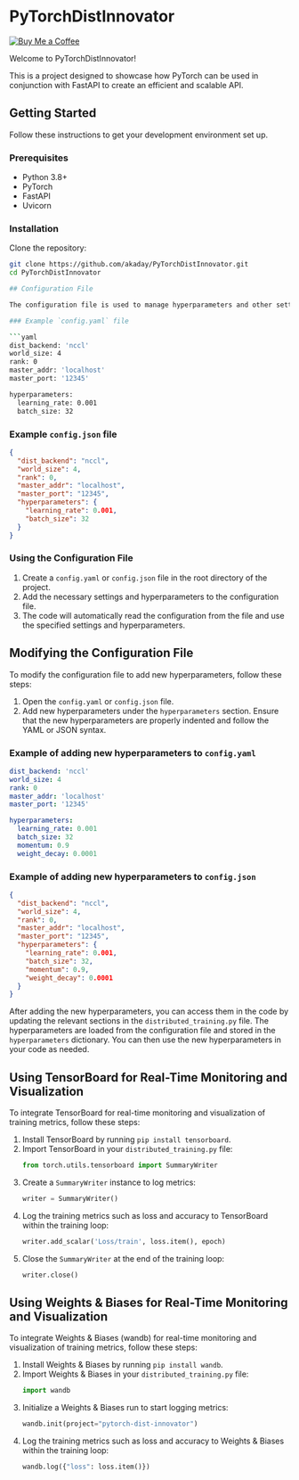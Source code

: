 # PyTorchDistInnovator
[![Buy Me a Coffee](https://img.shields.io/badge/Donate-Buy%20Me%20a%20Coffee-yellow)](https://paypal.me/barki0)

Welcome to PyTorchDistInnovator!

This is a project designed to showcase how PyTorch can be used in conjunction with FastAPI to create an efficient and scalable API.

## Getting Started

Follow these instructions to get your development environment set up.

### Prerequisites

- Python 3.8+
- PyTorch
- FastAPI
- Uvicorn

### Installation

Clone the repository:
```bash
git clone https://github.com/akaday/PyTorchDistInnovator.git
cd PyTorchDistInnovator

## Configuration File

The configuration file is used to manage hyperparameters and other settings, making it easier to modify configurations without changing the code. You can use either a YAML file (`config.yaml`) or a JSON file (`config.json`) for the configuration.

### Example `config.yaml` file

```yaml
dist_backend: 'nccl'
world_size: 4
rank: 0
master_addr: 'localhost'
master_port: '12345'

hyperparameters:
  learning_rate: 0.001
  batch_size: 32
```

### Example `config.json` file

```json
{
  "dist_backend": "nccl",
  "world_size": 4,
  "rank": 0,
  "master_addr": "localhost",
  "master_port": "12345",
  "hyperparameters": {
    "learning_rate": 0.001,
    "batch_size": 32
  }
}
```

### Using the Configuration File

1. Create a `config.yaml` or `config.json` file in the root directory of the project.
2. Add the necessary settings and hyperparameters to the configuration file.
3. The code will automatically read the configuration from the file and use the specified settings and hyperparameters.

## Modifying the Configuration File

To modify the configuration file to add new hyperparameters, follow these steps:

1. Open the `config.yaml` or `config.json` file.
2. Add new hyperparameters under the `hyperparameters` section. Ensure that the new hyperparameters are properly indented and follow the YAML or JSON syntax.

### Example of adding new hyperparameters to `config.yaml`

```yaml
dist_backend: 'nccl'
world_size: 4
rank: 0
master_addr: 'localhost'
master_port: '12345'

hyperparameters:
  learning_rate: 0.001
  batch_size: 32
  momentum: 0.9
  weight_decay: 0.0001
```

### Example of adding new hyperparameters to `config.json`

```json
{
  "dist_backend": "nccl",
  "world_size": 4,
  "rank": 0,
  "master_addr": "localhost",
  "master_port": "12345",
  "hyperparameters": {
    "learning_rate": 0.001,
    "batch_size": 32,
    "momentum": 0.9,
    "weight_decay": 0.0001
  }
}
```

After adding the new hyperparameters, you can access them in the code by updating the relevant sections in the `distributed_training.py` file. The hyperparameters are loaded from the configuration file and stored in the `hyperparameters` dictionary. You can then use the new hyperparameters in your code as needed.

## Using TensorBoard for Real-Time Monitoring and Visualization

To integrate TensorBoard for real-time monitoring and visualization of training metrics, follow these steps:

1. Install TensorBoard by running `pip install tensorboard`.
2. Import TensorBoard in your `distributed_training.py` file:
   ```python
   from torch.utils.tensorboard import SummaryWriter
   ```
3. Create a `SummaryWriter` instance to log metrics:
   ```python
   writer = SummaryWriter()
   ```
4. Log the training metrics such as loss and accuracy to TensorBoard within the training loop:
   ```python
   writer.add_scalar('Loss/train', loss.item(), epoch)
   ```
5. Close the `SummaryWriter` at the end of the training loop:
   ```python
   writer.close()
   ```

## Using Weights & Biases for Real-Time Monitoring and Visualization

To integrate Weights & Biases (wandb) for real-time monitoring and visualization of training metrics, follow these steps:

1. Install Weights & Biases by running `pip install wandb`.
2. Import Weights & Biases in your `distributed_training.py` file:
   ```python
   import wandb
   ```
3. Initialize a Weights & Biases run to start logging metrics:
   ```python
   wandb.init(project="pytorch-dist-innovator")
   ```
4. Log the training metrics such as loss and accuracy to Weights & Biases within the training loop:
   ```python
   wandb.log({"loss": loss.item()})
   ```
